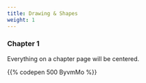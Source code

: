 ```yaml
---
title: Drawing & Shapes
weight: 1
---
```


### Chapter 1

Everything on a chapter page will be centered.

{{% codepen 500 ByvmMo %}}
